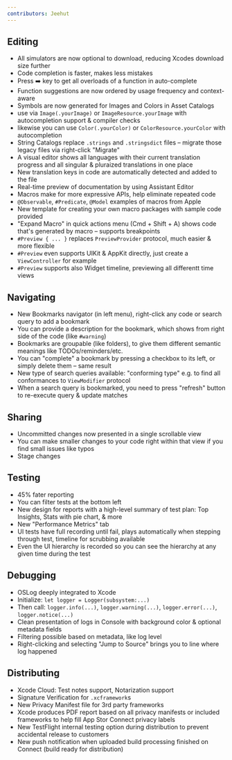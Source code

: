 ```yaml
---
contributors: Jeehut
---
```


## Editing
- All simulators are now optional to download, reducing Xcodes download size further
- Code completion is faster, makes less mistakes
- Press ➡️ key to get all overloads of a function in auto-complete
- Function suggestions are now ordered by usage frequency and context-aware
- Symbols are now generated for Images and Colors in Asset Catalogs
- use via `Image(.yourImage)` or `ImageResource.yourImage` with autocompletion support & compiler checks
- likewise you can use `Color(.yourColor)` or `ColorResource.yourColor` with autocompletion
- String Catalogs replace `.strings` and `.stringsdict` files – migrate those legacy files via right-click "Migrate"
- A visual editor shows all languages with their current translation progress and all singular & pluraized translations in one place
- New translation keys in code are automatically detected and added to the file
- Real-time preview of documentation by using Assistant Editor
- Macros make for more expressive APIs, help eliminate repeated code
- `@Observable`, `#Predicate`, `@Model` examples of macros from Apple
- New template for creating your own macro packages with sample code provided
- "Expand Macro" in quick actions menu (Cmd + Shift + A) shows code that's generated by macro – supports breakpoints
- `#Preview { ... }` replaces `PreviewProvider` protocol, much easier & more flexible
- `#Preview` even supports UIKit & AppKit directly, just create a `ViewController` for example
- `#Preview` supports also Widget timeline, previewing all differentt time views

## Navigating
- New Bookmarks navigator (in left menu), right-click any code or search query to add a bookmark
- You can provide a description for the bookmark, which shows from right side of the code (like `#warning`)
- Bookmarks are groupable (like folders), to give them different semantic meanings like TODOs/reminders/etc.
- You can "complete" a bookmark by pressing a checkbox to its left, or simply delete them – same result
- New type of search queries available: "conforming type" e.g. to find all conformances to `ViewModifier` protocol
- When a search query is bookmarked, you need to press "refresh" button to re-execute query & update matches

## Sharing
- Uncommitted changes now presented in a single scrollable view
- You can make smaller changes to your code right within that view if you find small issues like typos
- Stage changes

## Testing
- 45% fater reporting
- You can filter tests at the bottom left
- New design for reports with a high-level summary of test plan: Top Insights, Stats with pie chart, & more
- New "Performance Metrics" tab
- UI tests have full recording until fail, plays automatically when stepping through test, timeline for scrubbing available
- Even the UI hierarchy is recorded so you can see the hierarchy at any given time during the test

## Debugging
- OSLog deeply integrated to Xcode
- Initialize: `let logger = Logger(subsystem:...)`
- Then call: `logger.info(...)`, `logger.warning(...)`, `logger.error(...)`, `logger.notice(...)`
- Clean presentation of logs in Console with background color & optional metadata fields
- Filtering possible based on metadata, like log level
- Right-clicking and selecting "Jump to Source" brings you to line where log happened

## Distributing
- Xcode Cloud: Test notes support, Notarization support
- Signature Verification for `.xcframework`s
- New Privacy Manifest file for 3rd party frameworks
- Xcode produces PDF report based on all privacy manifests or included frameworks to help fill App Stor Connect privacy labels
- New TestFlight internal testing option during distribution to prevent accidental release to customers
- New push notification when uploaded build processing finished on Connect (build ready for distribution)
